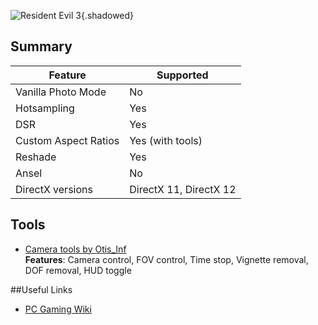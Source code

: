 ![Resident Evil 3](Images\re3_header.png "Shot by ItsYFP"){.shadowed}

## Summary

Feature | Supported
--|--
Vanilla Photo Mode | No
Hotsampling | Yes
DSR | Yes
Custom Aspect Ratios | Yes (with tools)
Reshade | Yes
Ansel | No
DirectX versions | DirectX 11, DirectX 12
 
## Tools

* [Camera tools by Otis_Inf](https://www.patreon.com/Otis_Inf/posts)  
**Features**: Camera control, FOV control, Time stop, Vignette removal, DOF removal, HUD toggle


##Useful Links

* [PC Gaming Wiki](https://www.pcgamingwiki.com/wiki/Resident_Evil_3_\(2020)
